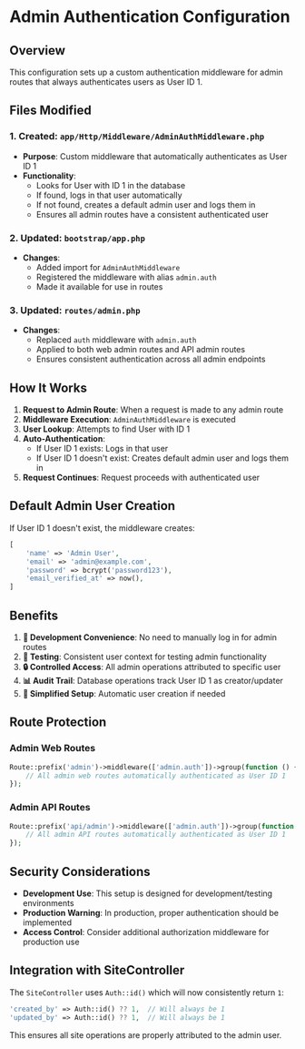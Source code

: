 # Admin Authentication Configuration

## Overview
This configuration sets up a custom authentication middleware for admin routes that always authenticates users as User ID 1.

## Files Modified

### 1. Created: `app/Http/Middleware/AdminAuthMiddleware.php`
- **Purpose**: Custom middleware that automatically authenticates as User ID 1
- **Functionality**:
  - Looks for User with ID 1 in the database
  - If found, logs in that user automatically
  - If not found, creates a default admin user and logs them in
  - Ensures all admin routes have a consistent authenticated user

### 2. Updated: `bootstrap/app.php`
- **Changes**:
  - Added import for `AdminAuthMiddleware`
  - Registered the middleware with alias `admin.auth`
  - Made it available for use in routes

### 3. Updated: `routes/admin.php`
- **Changes**:
  - Replaced `auth` middleware with `admin.auth`
  - Applied to both web admin routes and API admin routes
  - Ensures consistent authentication across all admin endpoints

## How It Works

1. **Request to Admin Route**: When a request is made to any admin route
2. **Middleware Execution**: `AdminAuthMiddleware` is executed
3. **User Lookup**: Attempts to find User with ID 1
4. **Auto-Authentication**: 
   - If User ID 1 exists: Logs in that user
   - If User ID 1 doesn't exist: Creates default admin user and logs them in
5. **Request Continues**: Request proceeds with authenticated user

## Default Admin User Creation

If User ID 1 doesn't exist, the middleware creates:
```php
[
    'name' => 'Admin User',
    'email' => 'admin@example.com', 
    'password' => bcrypt('password123'),
    'email_verified_at' => now(),
]
```

## Benefits

1. **🔧 Development Convenience**: No need to manually log in for admin routes
2. **🧪 Testing**: Consistent user context for testing admin functionality  
3. **🔒 Controlled Access**: All admin operations attributed to specific user
4. **📊 Audit Trail**: Database operations track User ID 1 as creator/updater
5. **🎯 Simplified Setup**: Automatic user creation if needed

## Route Protection

### Admin Web Routes
```php
Route::prefix('admin')->middleware(['admin.auth'])->group(function () {
    // All admin web routes automatically authenticated as User ID 1
});
```

### Admin API Routes  
```php
Route::prefix('api/admin')->middleware(['admin.auth'])->group(function () {
    // All admin API routes automatically authenticated as User ID 1
});
```

## Security Considerations

- **Development Use**: This setup is designed for development/testing environments
- **Production Warning**: In production, proper authentication should be implemented
- **Access Control**: Consider additional authorization middleware for production use

## Integration with SiteController

The `SiteController` uses `Auth::id()` which will now consistently return `1`:
```php
'created_by' => Auth::id() ?? 1,  // Will always be 1
'updated_by' => Auth::id() ?? 1,  // Will always be 1
```

This ensures all site operations are properly attributed to the admin user.